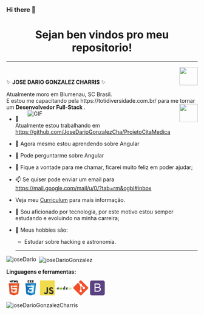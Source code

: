 ### Hi there 👋
<h1 align="center"> Sejan ben vindos pro meu repositorio! </h1>

<hr />

<a href="https://www.instagram.com/jdariotrader/?hl=pt-br" target="_blank">
  <img align="right" src="https://cdn.icon-icons.com/icons2/1211/PNG/512/1491579602-yumminkysocialmedia36_83067.png" width="48px" height="48px">
</a><br />



✨ **JOSE DARIO GONZALEZ CHARRIS** ✨ 

<p align="left" >
Atualmente moro em Blumenau, SC Brasil.<br />
E estou me capacitando pela https://totidiversidade.com.br/ para me tornar um <b> Desenvolvedor Full-Stack </b>.


<a href="https://www.linkedin.com/in/desenvolvedor-jose/" target="_blank">
  <img align="right" src="https://i.ibb.co/Kx2GSrT/linkedin.png" width="48px" height="48px">
</a>

<img align="right" alt="GIF" src="https://octocat-generator-assets.githubusercontent.com/my-octocat-1621983101387.png" width="400px" />


- 🔭 Atualmente estou trabalhando em https://github.com/JoseDarioGonzalezCha/ProjetoCitaMedica
- 🌱 Agora mesmo estou aprendendo sobre Angular
- 💬 Pode perguntarme sobre Angular
- 💬 Fique a vontade para me chamar, ficarei muito feliz em poder ajudar;
- 📫 Se quiser pode enviar um email para https://mail.google.com/mail/u/0/?tab=rm&ogbl#inbox
- Veja meu <a href="https://gitconnected.com/josedariogonzalezcha/resume" target="_blank">Curriculum</a> para mais informação.
- 💼 Sou aficionado por tecnologia, por este motivo estou semper estudando e evoluindo na minha carreira;
- 👾 Meus hobbies são:
  - Estudar sobre hacking e astronomia.
  
  <hr />

<p>
  <img align="left" src="https://github-readme-stats.vercel.app/api/top-langs/?username=JoseDarioGonzalezCha&layout=compact&theme=graywhite&title_color=268bd2" alt="joseDario" />
</p> 

<p>&nbsp;
  <img align="center" src="https://github-readme-stats.vercel.app/api?username=JoseDarioGonzalezCha&count_private=true&show_icons=true&theme=graywhite&icon_color=268bd2&title_color=268bd2" alt="joseDarioGonzalez" />
</p>

**Linguagens e ferramentas:**  

<p align="left">
<img src="https://raw.githubusercontent.com/devicons/devicon/master/icons/html5/html5-original-wordmark.svg" alt="html5" width="40" height="40"/> 
<img src="https://raw.githubusercontent.com/devicons/devicon/master/icons/css3/css3-original-wordmark.svg" alt="css3" width="40" height="40"/> 
<img src="https://raw.githubusercontent.com/devicons/devicon/master/icons/javascript/javascript-original.svg" alt="javascript" width="40" height="40"/> 

<img src="https://raw.githubusercontent.com/devicons/devicon/master/icons/nodejs/nodejs-original-wordmark.svg" alt="nodejs" width="40" height="40"/> 

<img src="https://raw.githubusercontent.com/devicons/devicon/master/icons/git/git-original.svg" alt="git" width="40" height="40"/> 

<img src="https://raw.githubusercontent.com/devicons/devicon/master/icons/bootstrap/bootstrap-plain.svg" alt="Bootstrap" width="40" height="40" />

</p>

<p align = "left"> <img src = "https://komarev.com/ghpvc/?username=JoseDarioGonzalezCha" alt = "joseDarioGonzalezCharris" /> </p>

